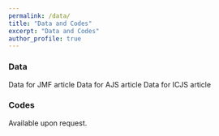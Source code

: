 ```yaml
---
permalink: /data/
title: "Data and Codes"
excerpt: "Data and Codes"
author_profile: true
---
```


### Data
Data for JMF article
Data for AJS article
Data for ICJS article


### Codes
Available upon request.
